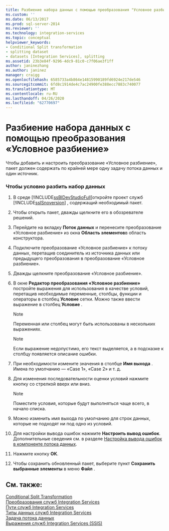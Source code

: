 ```yaml
---
title: Разбиение набора данных с помощью преобразования "Условное разбиение" | Документы Майкрософт
ms.custom: ''
ms.date: 06/13/2017
ms.prod: sql-server-2014
ms.reviewer: ''
ms.technology: integration-services
ms.topic: conceptual
helpviewer_keywords:
- Conditional Split transformation
- splitting dataset
- datasets [Integration Services], splitting
ms.assetid: 23b3e84f-9296-4dc9-81c0-c7f06ae3f1ff
author: janinezhang
ms.author: janinez
manager: craigg
ms.openlocfilehash: 6585733a4b864e14815990189fd6924e217de546
ms.sourcegitcommit: 6fd8c1914de4c7ac24900fe388ecc7883c740077
ms.translationtype: MT
ms.contentlocale: ru-RU
ms.lasthandoff: 04/26/2020
ms.locfileid: "62770697"
---
```

# <a name="split-a-dataset-by-using-the-conditional-split-transformation"></a>Разбиение набора данных с помощью преобразования «Условное разбиение»
  Чтобы добавить и настроить преобразование «Условное разбиение», пакет должен содержать по крайней мере одну задачу потока данных и один источник.  
  
### <a name="to-conditionally-split-a-dataset"></a>Чтобы условно разбить набор данных  
  
1.  В среде [!INCLUDE[ssBIDevStudioFull](../../../includes/ssbidevstudiofull-md.md)]откройте проект служб [!INCLUDE[ssISnoversion](../../../includes/ssisnoversion-md.md)] , содержащий необходимый пакет.  
  
2.  Чтобы открыть пакет, дважды щелкните его в обозревателе решений.  
  
3.  Перейдите на вкладку **Поток данных** и перенесите преобразование «Условное разбиение» из окна **Область элементов**в область конструктора.  
  
4.  Подключите преобразование «Условное разбиение» к потоку данных, перетащив соединитель из источника данных или предыдущего преобразования в преобразование «Условное разбиение».  
  
5.  Дважды щелкните преобразование «Условное разбиение».  
  
6.  В окне **Редактор преобразования «Условное разбиение»** постройте выражения для использования в качестве условий, перетащив необходимые переменные, столбцы, функции и операторы в столбец **Условие** сетки. Можно также ввести выражение в столбец **Условие** .  
  
    > [!NOTE]  
    >  Переменная или столбец могут быть использованы в нескольких выражениях.  
  
    > [!NOTE]  
    >  Если выражение недопустимо, его текст выделяется, а в подсказке к столбцу появляется описание ошибки.  
  
7.  При необходимости измените значения в столбце **Имя выхода** . Имена по умолчанию — «Case 1», «Case 2» и т. д.  
  
8.  Для изменения последовательности оценки условий нажмите кнопку со стрелкой вверх или вниз.  
  
    > [!NOTE]  
    >  Поместите условия, которые будут выполняться чаще всего, в начало списка.  
  
9. Можно изменить имя выхода по умолчанию для строк данных, которые не подходят ни под одно из условий.  
  
10. Для настройки вывода ошибок нажмите **Настроить вывод ошибок**. Дополнительные сведения см. в разделе [Настройка вывода ошибок в компоненте потока данных](../../configure-an-error-output-in-a-data-flow-component.md).  
  
11. Нажмите кнопку **ОК**.  
  
12. Чтобы сохранить обновленный пакет, выберите пункт **Сохранить выбранные элементы** в меню **Файл** .  
  
## <a name="see-also"></a>См. также:  
 [Conditional Split Transformation](conditional-split-transformation.md)   
 [Преобразования служб Integration Services](integration-services-transformations.md)   
 [Пути служб Integration Services](../integration-services-paths.md)   
 [Типы данных служб Integration Services](../integration-services-data-types.md)   
 [Задача потока данных](../../control-flow/data-flow-task.md)   
 [Выражения служб Integration Services (SSIS)](../../expressions/integration-services-ssis-expressions.md)  
  
  
